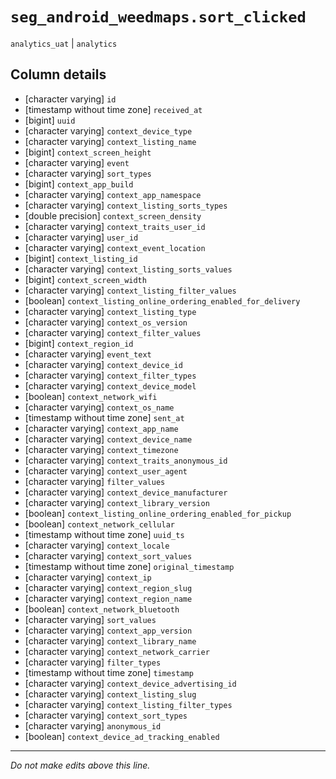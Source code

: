 # `seg_android_weedmaps.sort_clicked`
`analytics_uat` | `analytics`

## Column details
* [character varying] `id`
* [timestamp without time zone] `received_at`
* [bigint]    `uuid`
* [character varying] `context_device_type`
* [character varying] `context_listing_name`
* [bigint]    `context_screen_height`
* [character varying] `event`
* [character varying] `sort_types`
* [bigint]    `context_app_build`
* [character varying] `context_app_namespace`
* [character varying] `context_listing_sorts_types`
* [double precision] `context_screen_density`
* [character varying] `context_traits_user_id`
* [character varying] `user_id`
* [character varying] `context_event_location`
* [bigint]    `context_listing_id`
* [character varying] `context_listing_sorts_values`
* [bigint]    `context_screen_width`
* [character varying] `context_listing_filter_values`
* [boolean]   `context_listing_online_ordering_enabled_for_delivery`
* [character varying] `context_listing_type`
* [character varying] `context_os_version`
* [character varying] `context_filter_values`
* [bigint]    `context_region_id`
* [character varying] `event_text`
* [character varying] `context_device_id`
* [character varying] `context_filter_types`
* [character varying] `context_device_model`
* [boolean]   `context_network_wifi`
* [character varying] `context_os_name`
* [timestamp without time zone] `sent_at`
* [character varying] `context_app_name`
* [character varying] `context_device_name`
* [character varying] `context_timezone`
* [character varying] `context_traits_anonymous_id`
* [character varying] `context_user_agent`
* [character varying] `filter_values`
* [character varying] `context_device_manufacturer`
* [character varying] `context_library_version`
* [boolean]   `context_listing_online_ordering_enabled_for_pickup`
* [boolean]   `context_network_cellular`
* [timestamp without time zone] `uuid_ts`
* [character varying] `context_locale`
* [character varying] `context_sort_values`
* [timestamp without time zone] `original_timestamp`
* [character varying] `context_ip`
* [character varying] `context_region_slug`
* [character varying] `context_region_name`
* [boolean]   `context_network_bluetooth`
* [character varying] `sort_values`
* [character varying] `context_app_version`
* [character varying] `context_library_name`
* [character varying] `context_network_carrier`
* [character varying] `filter_types`
* [timestamp without time zone] `timestamp`
* [character varying] `context_device_advertising_id`
* [character varying] `context_listing_slug`
* [character varying] `context_listing_filter_types`
* [character varying] `context_sort_types`
* [character varying] `anonymous_id`
* [boolean]   `context_device_ad_tracking_enabled`

-------------------------------------------------------------------------------
*Do not make edits above this line.*

